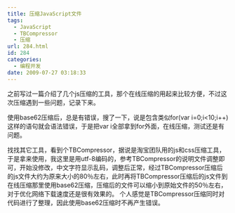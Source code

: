 ```yaml
---
title: 压缩JavaScript文件
tags:
  - JavaScript
  - TBCompressor
  - 压缩
url: 284.html
id: 284
categories:
  - 编程开发
date: 2009-07-27 03:18:33
---
```


之前写过一篇介绍了几个js压缩的工具，那个在线压缩的用起来比较方便，不过这次压缩遇到一些问题，记录下来。  

使用base62压缩后，总是有错误，搜了一下，说是包含类似for(var i=0;i<10;i++)这样的语句就会语法错误，于是把var i全部拿到for外面，在线压缩，测试还是有问题。  

找找其它工具，看到个TBCompressor，据说是淘宝团队用的js和css压缩工具，于是拿来使用，我这里是用utf-8编码的，参考TBCompressor的说明文件调整即可，开始没修改，中文字符显示乱码，调整后正常，经过TBCompressor压缩后的js文件大约为原来大小的80％左右，此时再将TBCompressor压缩后的js文件到在线压缩那里使用base62压缩，压缩后的文件可以缩小到原始文件的50％左右，对于优化网络下载速度还是很有效果的。 个人感觉是TBCompressor压缩同时对代码进行了整理，因此使用base62压缩时不再产生错误。